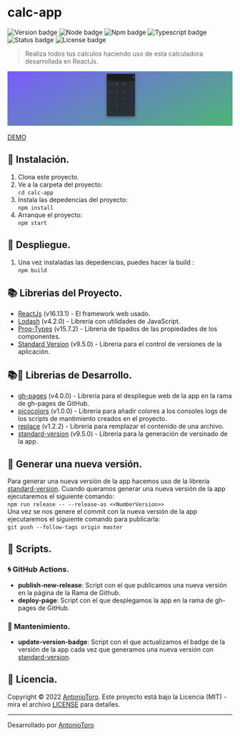 # calc-app 
![Version badge](https://img.shields.io/badge/version-1.4.0-blue) ![Node badge](https://img.shields.io/badge/node-v18.12.1-blue) ![Npm badge](https://img.shields.io/badge/npm-v9.2.0-blue) ![Typescript badge](https://img.shields.io/badge/typescript-v4.9.4-blue) ![Status badge](https://img.shields.io/badge/status-success-green) ![License badge](https://img.shields.io/badge/license-MIT-yellow)

>Realiza todos tus calculos haciendo uso de esta calculadora desarrollada en ReactJs.

![calc-app](public/img/Captura%20de%20pantalla%20de%202022-05-10%2020-51-01.png)

[DEMO](https://antoniotoro.github.io/calc-app/)


## 🔧 Instalación.
1. Clona este proyecto.
2. Ve a la carpeta del proyecto:\
    `cd calc-app`
3. Instala las depedencias del proyecto:\
    `npm install`
4. Arranque el proyecto:\
   `npm start`

##  :hammer: Despliegue.
1. Una vez instaladas las depedencias, puedes hacer la build :\
   `npm build`

## 📚 Librerias del Proyecto.
* [ReactJs](https://es.reactjs.org/) (v16.13.1) - El framework web usado.
* [Lodash](https://lodash.com/) (v4.2.0) - Libreria con utilidades de JavaScript.
* [Prop-Types](https://www.npmjs.com/package/prop-types) (v15.7.2) - Libreria de tipados de las propiedades de los componentes.
* [Standard Version](https://www.npmjs.com/package/standard-version) (v9.5.0) - Libreria para el control de versiones de la aplicación.

## 📚🔨 Librerias de Desarrollo.
* [gh-pages](https://www.npmjs.com/package/gh-pages) (v4.0.0) - Libreria para el despliegue web de la app en la rama de gh-pages de GitHub.
* [picocolors](https://www.npmjs.com/package/picocolors) (v1.0.0) - Libreria para añadir colores a los consoles logs de los scripts de mantimiento creados en el proyecto.
* [replace](https://www.npmjs.com/package/replace) (v1.2.2) - Libreria para remplazar el contenido de una archivo.
* [standard-version](https://www.npmjs.com/package/standard-version) (v9.5.0) - Libreria para la generación de versinado de la app.

## 🔖 Generar una nueva versión.
Para generar una nueva versión de la app hacemos uso de la libreria [standard-version](https://www.npmjs.com/package/standard-version).
Cuando queramos generar una nueva versión de la app ejecutaremos el siguiente comando:\
`npm run release -- --release-as <<NumberVersion>>`\
Una vez se nos genere el commit con la nueva versión de la app ejecutaremos el siguiente comando para publicarla:\
`git push --follow-tags origin master`

## 📑 Scripts.
### 🌀 GitHub Actions.
* **publish-new-release**: Script con el que publicamos una nueva versión en la página de la Rama de Github.
* **deploy-page**: Script con el que desplegamos la app en la rama de gh-pages de GitHub.

### 🔧 Mantenimiento.
* **update-version-badge**: Script con el que actualizamos el badge de la versión de la app cada vez que generamos una nueva versión con [standard-version](https://www.npmjs.com/package/standard-version).

## 📄 Licencia.
Copyright © 2022 [AntonioToro](https://github.com/AntonioToro).
Este proyecto está bajo la Licencia (MIT) - mira el archivo [LICENSE](LICENSE) para detalles.

---
Desarrollado por [AntonioToro](https://github.com/AntonioToro)